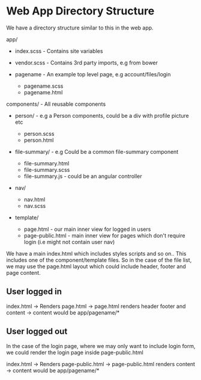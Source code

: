 
# Web App Directory Structure

We have a directory structure similar to this in the web app.


app/
 - index.scss  - Contains site variables
 - vendor.scss - Contains 3rd party imports, e.g from bower

 - pagename - An example top level page, e.g account/files/login
   - pagename.scss
   - pagename.html

 components/ - All reusable components

 - person/ - e.g a Person components, could be a div with profile picture etc
   - person.scss
   - person.html

 - file-summary/ - e.g Could be a common file-summary component
   - file-summary.html
   - file-summary.scss
   - file-summary.js  - could be an angular controller

 - nav/
    - nav.html
    - nav.scss

 - template/
    - page.html - our main inner view for logged in users
    - page-public.html - main inner view for pages which don't require login (i.e might not contain user nav)


We have a main index.html which includes styles scripts and so on.. This includes one of the component/template files.
So in the case of the file list, we may use the page.html layout which could include header, footer and page content.

## User logged in
index.html -> Renders page.html -> page.html renders header footer and content -> content would be app/pagename/*


## User logged out

In the case of the login page, where we may only want to include login form, we could render the login page inside page-public.html

index.html -> Renders page-public.html -> page-public.html renders content -> content would be app/pagename/*


